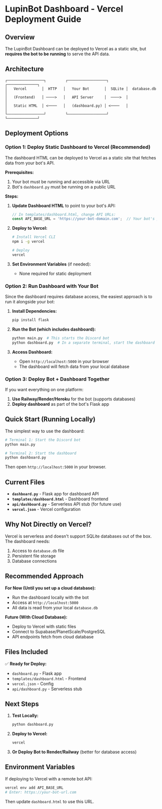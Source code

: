 # LupinBot Dashboard - Vercel Deployment Guide

## Overview

The LupinBot Dashboard can be deployed to Vercel as a static site, but **requires the bot to be running** to serve the API data.

## Architecture

```
┌─────────────────┐         ┌──────────────────┐         ┌──────────────┐
│   Vercel       │  HTTP   │   Your Bot       │  SQLite │  database.db │
│   (Frontend)   │ ────>   │   API Server     │  ────>  │              │
│   Static HTML  │ <────   │   (dashboard.py) │ <────   │              │
└─────────────────┘         └──────────────────┘         └──────────────┘
```

## Deployment Options

### Option 1: Deploy Static Dashboard to Vercel (Recommended)

The dashboard HTML can be deployed to Vercel as a static site that fetches data from your bot's API.

**Prerequisites:**
1. Your bot must be running and accessible via URL
2. Bot's `dashboard.py` must be running on a public URL

**Steps:**

1. **Update Dashboard HTML** to point to your bot's API:
   ```javascript
   // In templates/dashboard.html, change API URLs:
   const API_BASE_URL = 'https://your-bot-domain.com';  // Your bot's public URL
   ```

2. **Deploy to Vercel:**
   ```bash
   # Install Vercel CLI
   npm i -g vercel
   
   # Deploy
   vercel
   ```

3. **Set Environment Variables** (if needed):
   - None required for static deployment

### Option 2: Run Dashboard with Your Bot

Since the dashboard requires database access, the easiest approach is to run it alongside your bot:

1. **Install Dependencies:**
   ```bash
   pip install flask
   ```

2. **Run the Bot (which includes dashboard):**
   ```bash
   python main.py  # This starts the Discord bot
   python dashboard.py  # In a separate terminal, start the dashboard
   ```

3. **Access Dashboard:**
   - Open `http://localhost:5000` in your browser
   - The dashboard will fetch data from your local database

### Option 3: Deploy Bot + Dashboard Together

If you want everything on one platform:

1. **Use Railway/Render/Heroku** for the bot (supports databases)
2. **Deploy dashboard** as part of the bot's Flask app

## Quick Start (Running Locally)

The simplest way to use the dashboard:

```bash
# Terminal 1: Start the Discord bot
python main.py

# Terminal 2: Start the dashboard
python dashboard.py
```

Then open `http://localhost:5000` in your browser.

## Current Files

- **`dashboard.py`** - Flask app for dashboard API
- **`templates/dashboard.html`** - Dashboard frontend
- **`api/dashboard.py`** - Serverless API stub (for future use)
- **`vercel.json`** - Vercel configuration

## Why Not Directly on Vercel?

Vercel is serverless and doesn't support SQLite databases out of the box. The dashboard needs:
1. Access to `database.db` file
2. Persistent file storage
3. Database connections

## Recommended Approach

**For Now (Until you set up a cloud database):**
- Run the dashboard locally with the bot
- Access at `http://localhost:5000`
- All data is read from your local `database.db`

**Future (With Cloud Database):**
- Deploy to Vercel with static files
- Connect to Supabase/PlanetScale/PostgreSQL
- API endpoints fetch from cloud database

## Files Included

✅ **Ready for Deploy:**
- `dashboard.py` - Flask app
- `templates/dashboard.html` - Frontend
- `vercel.json` - Config
- `api/dashboard.py` - Serverless stub

## Next Steps

1. **Test Locally:**
   ```bash
   python dashboard.py
   ```

2. **Deploy to Vercel:**
   ```bash
   vercel
   ```

3. **Or Deploy Bot to Render/Railway** (better for database access)

## Environment Variables

If deploying to Vercel with a remote bot API:

```bash
vercel env add API_BASE_URL
# Enter: https://your-bot-url.com
```

Then update `dashboard.html` to use this URL.

